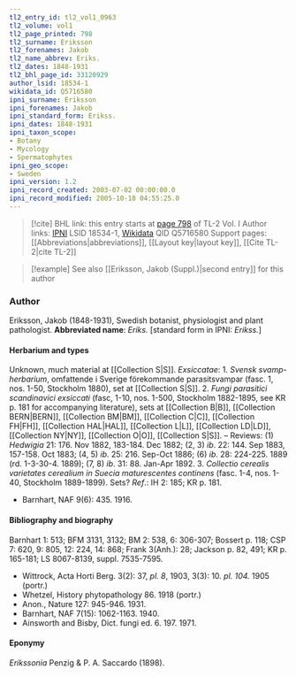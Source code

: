 ```yaml
---
tl2_entry_id: tl2_vol1_0963
tl2_volume: vol1
tl2_page_printed: 798
tl2_surname: Eriksson
tl2_forenames: Jakob
tl2_name_abbrev: Eriks.
tl2_dates: 1848-1931
tl2_bhl_page_id: 33120929
author_lsid: 18534-1
wikidata_id: Q5716580
ipni_surname: Eriksson
ipni_forenames: Jakob
ipni_standard_form: Erikss.
ipni_dates: 1848-1931
ipni_taxon_scope: 
- Botany
- Mycology
- Spermatophytes
ipni_geo_scope: 
- Sweden
ipni_version: 1.2
ipni_record_created: 2003-07-02 00:00:00.0
ipni_record_modified: 2005-10-18 04:55:25.0
---
```


> [!cite] BHL link: this entry starts at [page 798](https://www.biodiversitylibrary.org/page/33120929) of TL-2 Vol. I
> Author links: [IPNI](https://www.ipni.org/a/18534-1) LSID 18534-1, [Wikidata](https://www.wikidata.org/wiki/Q5716580) QID Q5716580
> Support pages: [[Abbreviations|abbreviations]], [[Layout key|layout key]], [[Cite TL-2|cite TL-2]]

> [!example] See also [[Eriksson, Jakob (Suppl.)|second entry]] for this author

### Author

Eriksson, Jakob (1848-1931), Swedish botanist, physiologist and plant pathologist. 
**Abbreviated name**: *Eriks.* \[standard form in IPNI: *Erikss.*\]

#### Herbarium and types

Unknown, much material at [[Collection S|S]].
*Exsiccatae*: 1. *Svensk svamp-herbarium*, omfattende i Sverige förekommande parasitsvampar (fasc. 1, nos. 1-50, Stockholm 1880), set at [[Collection S|S]].
2. *Fungi parasitici scandinavici exsiccati* (fasc, 1-10, nos. 1-500, Stockholm 1882-1895, see KR p. 181 for accompanying literature), sets at [[Collection B|B]], [[Collection BERN|BERN]], [[Collection BM|BM]], [[Collection C|C]], [[Collection FH|FH]], [[Collection HAL|HAL]], [[Collection L|L]], [[Collection LD|LD]], [[Collection NY|NY]], [[Collection O|O]], [[Collection S|S]]. – Reviews: (1) *Hedwigia* 21: 176. Nov 1882, 183-184. Dec 1882; (2, 3) *ib*. 22: 144. Sep 1883, 157-158. Oct 1883; (4, 5) *ib*. 25: 216. Sep-Oct 1886; (6) *ib*. 28: 224-225. 1889 (rd. 1-3-30-4. 1889); (7, 8) *ib*. 31: 88. Jan-Apr 1892.
3. *Collectio cerealis varietates cerealium in Suecia maturescentes continens* (fasc. 1-4, nos. 1-40, Stockholm 1889-1899). Sets?
*Ref*.: IH 2: 185; KR p. 181.
- Barnhart, NAF 9(6): 435. 1916.

#### Bibliography and biography

Barnhart 1: 513; BFM 3131, 3132; BM 2: 538, 6: 306-307; Bossert p. 118; CSP 7: 620, 9: 805, 12: 224, 14: 868; Frank 3(Anh.): 28; Jackson p. 82, 491; KR p. 165-181; LS 8067-8139, suppl. 7535-7595.
- Wittrock, Acta Horti Berg. 3(2): 37, *pl. 8*, 1903, 3(3): 10. *pl. 104.* 1905 (portr.)
- Whetzel, History phytopathology 86. 1918 (portr.)
- Anon., Nature 127: 945-946. 1931.
- Barnhart, NAF 7(15): 1062-1163. 1940.
- Ainsworth and Bisby, Dict. fungi ed. 6. 197. 1971.

#### Eponymy

*Erikssonia* Penzig & P. A. Saccardo (1898).

